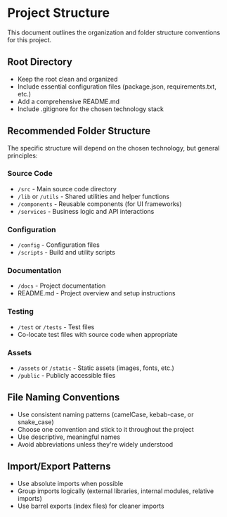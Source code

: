 # Project Structure

This document outlines the organization and folder structure conventions for this project.

## Root Directory
- Keep the root clean and organized
- Include essential configuration files (package.json, requirements.txt, etc.)
- Add a comprehensive README.md
- Include .gitignore for the chosen technology stack

## Recommended Folder Structure
The specific structure will depend on the chosen technology, but general principles:

### Source Code
- `/src` - Main source code directory
- `/lib` or `/utils` - Shared utilities and helper functions
- `/components` - Reusable components (for UI frameworks)
- `/services` - Business logic and API interactions

### Configuration
- `/config` - Configuration files
- `/scripts` - Build and utility scripts

### Documentation
- `/docs` - Project documentation
- README.md - Project overview and setup instructions

### Testing
- `/test` or `/tests` - Test files
- Co-locate test files with source code when appropriate

### Assets
- `/assets` or `/static` - Static assets (images, fonts, etc.)
- `/public` - Publicly accessible files

## File Naming Conventions
- Use consistent naming patterns (camelCase, kebab-case, or snake_case)
- Choose one convention and stick to it throughout the project
- Use descriptive, meaningful names
- Avoid abbreviations unless they're widely understood

## Import/Export Patterns
- Use absolute imports when possible
- Group imports logically (external libraries, internal modules, relative imports)
- Use barrel exports (index files) for cleaner imports